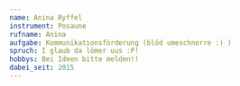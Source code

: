 ```yaml
---
name: Anina Ryffel
instrument: Posaune
rufname: Anina
aufgabe: Kommunikationsförderung (blöd umeschnorre :) )
spruch: I glaub da lömer uus :P!
hobbys: Bei Ideen bitte melden!!
dabei_seit: 2015
---
```

